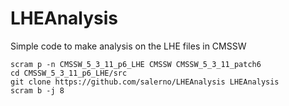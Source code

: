 LHEAnalysis
===========

Simple code to make analysis on the LHE files in CMSSW

```
scram p -n CMSSW_5_3_11_p6_LHE CMSSW CMSSW_5_3_11_patch6
cd CMSSW_5_3_11_p6_LHE/src
git clone https://github.com/salerno/LHEAnalysis LHEAnalysis
scram b -j 8
```
